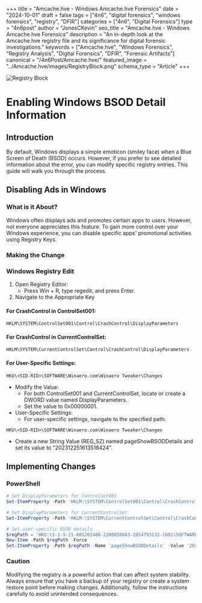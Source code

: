 +++
title = "Amcache.hve - Windows Amcache.hve Forensics"
date = "2024-10-01"
draft = false
tags = ["4n6", "digital forensics", "windows forensics", "registry", "DFIR"]
categories = ["4n6", "Digital Forensics"]
type = "4n6post"
author = "JonesCKevin"
seo_title = "Amcache.hve - Windows Amcache.hve Forensics"
description = "An in-depth look at the Amcache.hve registry file and its significance for digital forensic investigations."
keywords = ["Amcache.hve", "Windows Forensics", "Registry Analysis", "Digital Forensics", "DFIR", "Forensic Artifacts"]
canonical = "/4n6Post/Amcache.hve/"
featured_image = "../Amcache.hve/images/RegistryBlock.png"
schema_type = "Article"
+++

![Registry Block](../Amcache.hve/images/RegistryBlock.png)

# Enabling Windows BSOD Detail Information

## Introduction

By default, Windows displays a simple emoticon (smiley face) when a Blue Screen of Death (BSOD) occurs. However, if you prefer to see detailed information about the error, you can modify specific registry entries. This guide will walk you through the process.

## Disabling Ads in Windows

### What is it About?

Windows often displays ads and promotes certain apps to users. However, not everyone appreciates this feature. To gain more control over your Windows experience, you can disable specific apps' promotional activities using Registry Keys.

### Making the Change

### Windows Registry Edit

1. Open Registry Editor:
    - Press Win + R, type regedit, and press Enter.
2. Navigate to the Appropriate Key

#### For CrashControl in ControlSet001:

```
HKLM\SYSTEM\ControlSet001\Control\CrashControl\DisplayParameters
```

#### For CrashControl in CurrentControlSet:

```
HKLM\SYSTEM\CurrentControlSet\Control\CrashControl\DisplayParameters
```

#### For User-Specific Settings:

```
HKU\<SID-RID>\SOFTWARE\Winaero.com\Winaero Tweaker\Changes
```

- Modify the Value:
  - For both ControlSet001 and CurrentControlSet, locate or create a DWORD value named DisplayParameters.
  - Set the value to 0x00000001.
- User-Specific Settings:
  - For user-specific settings, navigate to the specified path:

```
HKU\<SID-RID>\SOFTWARE\Winaero.com\Winaero Tweaker\Changes
```

  - Create a new String Value (REG_SZ) named pageShowBSODDetails and set its value to "202312251613518424".

## Implementing Changes

### PowerShell

```powershell
# Set DisplayParameters for ControlSet001
Set-ItemProperty -Path 'HKLM:\SYSTEM\ControlSet001\Control\CrashControl\' -Name 'DisplayParameters' -Value 0x00000001

# Set DisplayParameters for CurrentControlSet
Set-ItemProperty -Path 'HKLM:\SYSTEM\CurrentControlSet\Control\CrashControl\' -Name 'DisplayParameters' -Value 0x00000001

# Set user-specific BSOD details
$regPath = 'HKU:\S-1-5-21-685282480-2200850043-2854793132-1001\SOFTWARE\Winaero.com\Winaero Tweaker\Changes'
New-Item -Path $regPath -Force
Set-ItemProperty -Path $regPath -Name 'pageShowBSODDetails' -Value '202312251613518424'
```

### Caution

Modifying the registry is a powerful action that can affect system stability. Always ensure that you have a backup of your registry or create a system restore point before making changes. Additionally, follow the instructions carefully to avoid unintended consequences.
